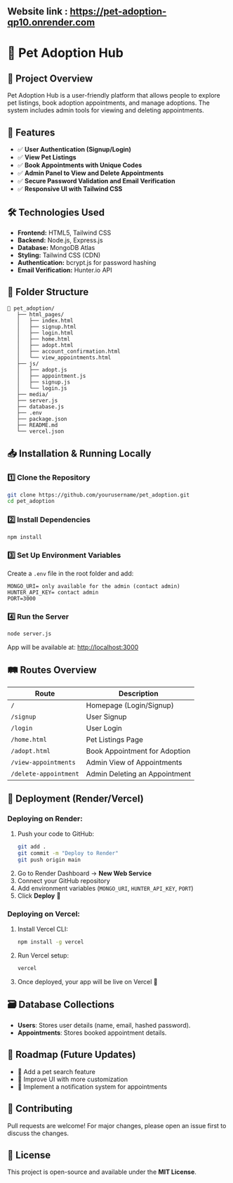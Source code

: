 ## Website link : https://pet-adoption-qp10.onrender.com


# 🐾 Pet Adoption Hub

## 📌 Project Overview

Pet Adoption Hub is a user-friendly platform that allows people to explore pet listings, book adoption appointments, and manage adoptions. The system includes admin tools for viewing and deleting appointments.

## 🚀 Features

- ✅ **User Authentication (Signup/Login)**
- ✅ **View Pet Listings**
- ✅ **Book Appointments with Unique Codes**
- ✅ **Admin Panel to View and Delete Appointments**
- ✅ **Secure Password Validation and Email Verification**
- ✅ **Responsive UI with Tailwind CSS**

## 🛠️ Technologies Used

- **Frontend:** HTML5, Tailwind CSS
- **Backend:** Node.js, Express.js
- **Database:** MongoDB Atlas
- **Styling:** Tailwind CSS (CDN)
- **Authentication:** bcrypt.js for password hashing
- **Email Verification:** Hunter.io API

## 📂 Folder Structure

```
📁 pet_adoption/
   ├── html_pages/
   │   ├── index.html
   │   ├── signup.html
   │   ├── login.html
   │   ├── home.html
   │   ├── adopt.html
   │   ├── account_confirmation.html
   │   └── view_appointments.html
   ├── js/
   │   ├── adopt.js
   │   ├── appointment.js
   │   ├── signup.js
   │   └── login.js
   ├── media/
   ├── server.js
   ├── database.js
   ├── .env
   ├── package.json
   ├── README.md
   └── vercel.json 
```

## 📥 Installation & Running Locally

### 1️⃣ Clone the Repository
```sh
git clone https://github.com/yourusername/pet_adoption.git
cd pet_adoption
```

### 2️⃣ Install Dependencies
```sh
npm install
```

### 3️⃣ Set Up Environment Variables
Create a `.env` file in the root folder and add:
```env
MONGO_URI= only available for the admin (contact admin)
HUNTER_API_KEY= contact admin
PORT=3000
```

### 4️⃣ Run the Server
```sh
node server.js
```
App will be available at: [http://localhost:3000](http://localhost:3000)

## 🛤️ Routes Overview

| Route | Description |
|--------|-------------|
| `/` | Homepage (Login/Signup) |
| `/signup` | User Signup |
| `/login` | User Login |
| `/home.html` | Pet Listings Page |
| `/adopt.html` | Book Appointment for Adoption |
| `/view-appointments` | Admin View of Appointments |
| `/delete-appointment` | Admin Deleting an Appointment |

## 📡 Deployment (Render/Vercel)

### Deploying on Render:

1. Push your code to GitHub:
   ```sh
   git add .
   git commit -m "Deploy to Render"
   git push origin main
   ```
2. Go to Render Dashboard → **New Web Service**
3. Connect your GitHub repository
4. Add environment variables (`MONGO_URI`, `HUNTER_API_KEY`, `PORT`)
5. Click **Deploy** 🎉

### Deploying on Vercel:

1. Install Vercel CLI:
   ```sh
   npm install -g vercel
   ```
2. Run Vercel setup:
   ```sh
   vercel
   ```
3. Once deployed, your app will be live on Vercel 🚀

## 🗃️ Database Collections

- **Users**: Stores user details (name, email, hashed password).
- **Appointments**: Stores booked appointment details.

## 📌 Roadmap (Future Updates)
- 🔹 Add a pet search feature
- 🔹 Improve UI with more customization
- 🔹 Implement a notification system for appointments

## 🎉 Contributing
Pull requests are welcome! For major changes, please open an issue first to discuss the changes.

## 📜 License
This project is open-source and available under the **MIT License**.
